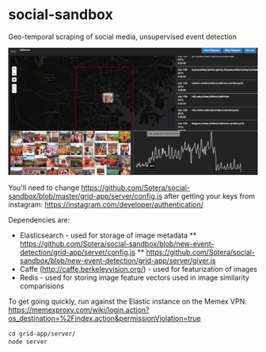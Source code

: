 # social-sandbox
Geo-temporal scraping of social media, unsupervised event detection

![alt text][logo]

[logo]: https://github.com/Sotera/social-sandbox/blob/master/docs/ss.png "Social Sandbox"

You'll need to change <https://github.com/Sotera/social-sandbox/blob/master/grid-app/server/config.js> after getting your keys from instagram: <https://instagram.com/developer/authentication/>

Dependencies are:
* Elasticsearch - used for storage of image metadata
** https://github.com/Sotera/social-sandbox/blob/new-event-detection/grid-app/server/config.js
** https://github.com/Sotera/social-sandbox/blob/new-event-detection/grid-app/server/giver.js
* Caffe (http://caffe.berkeleyvision.org/) - used for featurization of images
* Redis - used for storing image feature vectors used in image similarity comparisions

To get going quickly, run against the Elastic instance on the Memex VPN: <https://memexproxy.com/wiki/login.action?os_destination=%2Findex.action&permissionViolation=true>

```
cd grid-app/server/
node server
```
